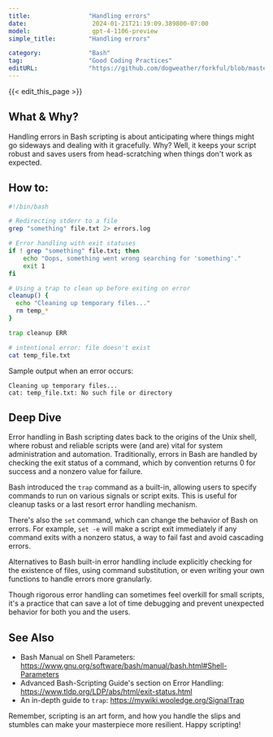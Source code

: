 ```yaml
---
title:                "Handling errors"
date:                  2024-01-21T21:19:09.389800-07:00
model:                 gpt-4-1106-preview
simple_title:         "Handling errors"

category:             "Bash"
tag:                  "Good Coding Practices"
editURL:              "https://github.com/dogweather/forkful/blob/master/content/en/bash/handling-errors.md"
---
```


{{< edit_this_page >}}

## What & Why?

Handling errors in Bash scripting is about anticipating where things might go sideways and dealing with it gracefully. Why? Well, it keeps your script robust and saves users from head-scratching when things don't work as expected.

## How to:

```Bash
#!/bin/bash

# Redirecting stderr to a file
grep "something" file.txt 2> errors.log

# Error handling with exit statuses
if ! grep "something" file.txt; then
    echo "Oops, something went wrong searching for 'something'."
    exit 1
fi

# Using a trap to clean up before exiting on error
cleanup() {
  echo "Cleaning up temporary files..."
  rm temp_*
}

trap cleanup ERR

# intentional error: file doesn't exist
cat temp_file.txt
```

Sample output when an error occurs:

```
Cleaning up temporary files...
cat: temp_file.txt: No such file or directory
```

## Deep Dive

Error handling in Bash scripting dates back to the origins of the Unix shell, where robust and reliable scripts were (and are) vital for system administration and automation. Traditionally, errors in Bash are handled by checking the exit status of a command, which by convention returns 0 for success and a nonzero value for failure.

Bash introduced the `trap` command as a built-in, allowing users to specify commands to run on various signals or script exits. This is useful for cleanup tasks or a last resort error handling mechanism.

There's also the `set` command, which can change the behavior of Bash on errors. For example, `set -e` will make a script exit immediately if any command exits with a nonzero status, a way to fail fast and avoid cascading errors.

Alternatives to Bash built-in error handling include explicitly checking for the existence of files, using command substitution, or even writing your own functions to handle errors more granularly.

Though rigorous error handling can sometimes feel overkill for small scripts, it's a practice that can save a lot of time debugging and prevent unexpected behavior for both you and the users.

## See Also

- Bash Manual on Shell Parameters: https://www.gnu.org/software/bash/manual/bash.html#Shell-Parameters
- Advanced Bash-Scripting Guide's section on Error Handling: https://www.tldp.org/LDP/abs/html/exit-status.html
- An in-depth guide to `trap`: https://mywiki.wooledge.org/SignalTrap

Remember, scripting is an art form, and how you handle the slips and stumbles can make your masterpiece more resilient. Happy scripting!
